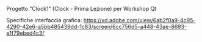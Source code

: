 Progetto "Clock1" (Clock - Prima Lezione) per Workshop Qt

Specifiche interfaccia grafica: https://xd.adobe.com/view/6ab2f0a9-4c95-4290-42e6-a5bb485439dd-1c83/screen/6cc756d5-a448-43ae-8693-e1f79ebed4c3/
